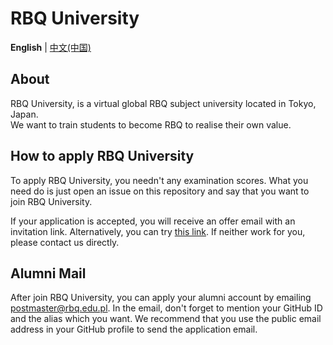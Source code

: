 # RBQ University

**English** | [中文(中国)](README_zh-cn.md)  

## About

RBQ University, is a virtual global RBQ subject university located in Tokyo, Japan.  
We want to train students to become RBQ to realise their own value.  

## How to apply RBQ University

To apply RBQ University, you needn't any examination scores. What you need do is just open an issue on this repository and say that you want to join RBQ University.  

If your application is accepted, you will receive an offer email with an invitation link. Alternatively, you can try [this link](https://github.com/orgs/RBQUniversity/invitation?via_email=1). If neither work for you, please contact us directly.  

## Alumni Mail

After join RBQ University, you can apply your alumni account by emailing postmaster@rbq.edu.pl. In the email, don't forget to mention your GitHub ID and the alias which you want. We recommend that you use the public email address in your GitHub profile to send the application email.  
